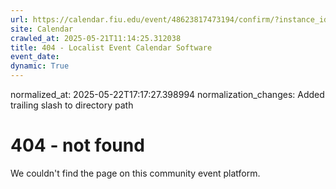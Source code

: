 ```yaml
---
url: https://calendar.fiu.edu/event/48623817473194/confirm/?instance_id=48623817474219&return=https%3A%2F%2Fcalendar.fiu.edu%2Fcalendar
site: Calendar
crawled_at: 2025-05-21T11:14:25.312038
title: 404 - Localist Event Calendar Software
event_date: 
dynamic: True
---
```

normalized_at: 2025-05-22T17:17:27.398994
normalization_changes: Added trailing slash to directory path

# 404 - not found
We couldn't find the page on this community event platform.
